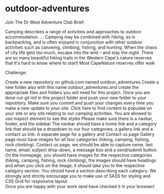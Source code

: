 # outdoor-adventures
Join The Dr West Adventure Club
Brief:

 

Camping describes a range of activities and approaches to outdoor accommodation. ... Camping may be combined with hiking, as in backpacking, and is often enjoyed in conjunction with other outdoor activities such as canoeing, climbing, fishing, and hunting. When the chaos of city life gets too much, escape into the wild – and stay the night. There are so many beautiful hiking trails in the Western Cape's nature reserves that it's hard to know where to start! Most CapeNature reserves offer walk

 

Challenge:

 

Create a new repository on github.com named outdoor_adventures
Create a new folder also with this name outdoor_adventures and create the appropriate files and folders you will need for this project. 
Once you are done run git init in this project folder and push your new folder to your repository.
Make sure you commit and push your changes every time you make a new update to your site. 
Click here to find content to populate on your site or any site relating to our camping activities. 
You are allowed to use inspect element to see the styles 
Please make sure there is a navbar, footer, and the sidebar
The navbar should have a home link and a category link that should be a dropdown to our four categories, a gallery link and a contact us link.
A separate page for a gallery and Contact us page
Gallery page must have images for all four categories (hiking, camping, fishing, rock climbing).
Contact us page, we should be able to capture name, last name, email, subject drop-down, a message box and a send/submit button.
On the homepage, you should have images for the respective categories (hiking, camping, fishing, rock climbing), the images should have headings and when you click on the image, it should take you to the respective category section. You should have a section describing each category.
We strongly and strictly encourage you to make use of SASS for styling and CSS Grid for responsive layout.  
Once you are happy with your work (and have checked it in your browser)
